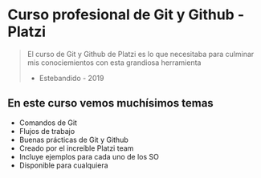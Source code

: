 # Curso profesional de Git y Github - Platzi
> El curso de Git y Github de Platzi es lo que necesitaba para culminar mis conociemientos con esta grandiosa herramienta
>- Estebandido - 2019

## En este curso vemos muchísimos temas
* Comandos de Git
* Flujos de trabajo
* Buenas prácticas de Git y Github
* Creado por el increíble Platzi team
* Incluye ejemplos para cada uno de los SO
* Disponible para cualquiera
